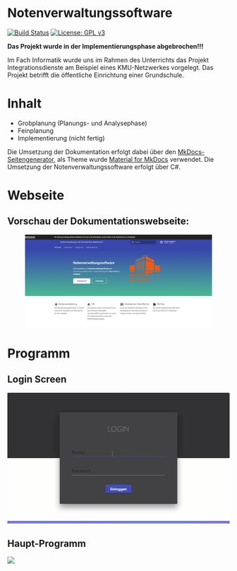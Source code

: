 # Notenverwaltungssoftware
[![Build Status](https://dev.azure.com/tuke307/Notenverwaltung/_apis/build/status/notenverwaltung.Notenverwaltungssoftware?branchName=refs%2Fpull%2F74%2Fmerge)](https://dev.azure.com/tuke307/Notenverwaltung/_build/latest?definitionId=4&branchName=refs%2Fpull%2F74%2Fmerge)
[![License: GPL v3](https://img.shields.io/badge/License-GPLv3-blue.svg)](https://www.gnu.org/licenses/gpl-3.0)

**Das Projekt wurde in der Implementierungsphase abgebrochen!!!**

Im Fach Informatik wurde uns im Rahmen des Unterrichts das Projekt Integrationsdienste am Beispiel eines KMU-Netzwerkes vorgelegt. Das Projekt betrifft die öffentliche Einrichtung einer Grundschule.

# Inhalt
* Grobplanung (Planungs- und Analysephase)
* Feinplanung
* Implementierung (nicht fertig)

Die Umsetzung der Dokumentation erfolgt dabei über den [MkDocs-Seitengenerator](https://www.mkdocs.org/), als Theme wurde  [Material for MkDocs](https://squidfunk.github.io/mkdocs-material/) verwendet. Die Umsetzung der Notenverwaltungssoftware erfolgt über C#.

# Webseite
## Vorschau der Dokumentationswebseite:

<figure>
  <img src="https://raw.githubusercontent.com/notenverwaltung/Notenverwaltungssoftware/master/Bilder/Startseite.png">
</figure>

# Programm
## Login Screen
![](https://raw.githubusercontent.com/notenverwaltung/Notenverwaltungssoftware/master/Bilder/login_video.gif)

## Haupt-Programm
![](https://raw.githubusercontent.com/notenverwaltung/Notenverwaltungssoftware/master/Bilder/programm_video.gif)
